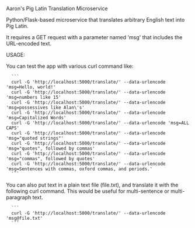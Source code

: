 Aaron's Pig Latin Translation Microservice

Python/Flask-based microservice that translates arbitrary English text into Pig Latin.

It requires a GET request with a parameter named 'msg' that includes the URL-encoded text.


USAGE:

You can test the app with various curl command like:

      ```
      curl -G 'http://localhost:5000/translate/' --data-urlencode 'msg=Hello, world!'
      curl -G 'http://localhost:5000/translate/' --data-urlencode 'msg=numbers like 15'
      curl -G 'http://localhost:5000/translate/' --data-urlencode 'msg=possessives like Alan\'s'
      curl -G 'http://localhost:5000/translate/' --data-urlencode 'msg=Capitalized Words'
      curl -G 'http://localhost:5000/translate/' --data-urlencode 'msg=ALL CAPS'
      curl -G 'http://localhost:5000/translate/' --data-urlencode 'msg="quoted strings"'
      curl -G 'http://localhost:5000/translate/' --data-urlencode 'msg="quotes", followed by commas'
      curl -G 'http://localhost:5000/translate/' --data-urlencode 'msg="commas", followed by quotes'
      curl -G 'http://localhost:5000/translate/' --data-urlencode 'msg=Sentences with commas, oxford commas, and periods.'
      ```

You can also put text in a plain text file (file.txt), and translate it with the following curl command. This would be useful for multi-sentence or multi-paragraph text.

      ```
      curl -G 'http://localhost:5000/translate/' --data-urlencode 'msg@file.txt'
      ```

